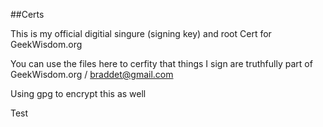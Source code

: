 ##Certs

This is my official digitial singure (signing key) and root Cert for GeekWisdom.org

You can use the files here to cerfity that things I sign are truthfully part of GeekWisdom.org / braddet@gmail.com

Using gpg to encrypt this as well

Test
